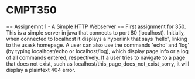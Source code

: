 # CMPT350


== Assignemnt 1 - A Simple HTTP Webserver == 
First assignment for 350. This is a simple server in java 
that connects to port 80 (localhost). Initially, when connected 
to localhost it displays a hyperlink that says 'hello', linking to 
the usask homepage. A user can also use the commands 'echo' and 'log' 
(by typing localhost/echo or localhost/log), which display page info 
or a log of all commands entered, respectively. If a user tries to 
navigate to a page that does not exist, such as 
localhost/this_page_does_not_exist_sorry, it will display a plaintext
404 error.
